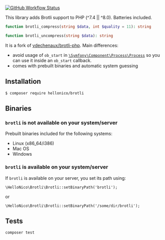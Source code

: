 [![GitHub Workflow Status](https://img.shields.io/github/workflow/status/nlemoine/brotli-php/Tests?style=flat-square)](https://github.com/nlemoine/brotli-php/actions/workflows/tests.yml?query=branch%3Amaster+workflow%3ATests)

This library adds Brotli support to PHP (^7.4 || ^8.0). Batteries included.

```php
function brotli_compress(string $data, int $quality = 11): string

function brotli_uncompress(string $data): string
```

It is a fork of [vdechenaux/brotli-php](https://github.com/vdechenaux/brotli-php). Main differences:

- avoid usage of `ob_start` in [`\Symfony\Component\Process\Process`](https://github.com/symfony/process/blob/b8d6eff26e48187fed15970799f4b605fa7242e4/Process.php#L1383-L1386) so you can use it inside an `ob_start` callback.
- comes with prebuilt binaries and automatic system guessing

## Installation

```
$ composer require hellonico/brotli
```

## Binaries

### `brotli` is not available on your system/server

Prebuilt binaries included for the following systems:

- Linux (x86_64/i386)
- Mac OS
- Windows

### `brotli` is available on your system/server

If `brotli` is available on your server, you set its path using:

```
\HelloNico\Brotli\Brotli::setBinaryPath('brotli');
```

or

```
\HelloNico\Brotli\Brotli::setBinaryPath('/some/dir/brotli');
```

## Tests

```
composer test
```

